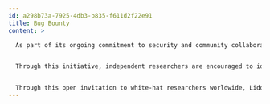 ```yaml
---
id: a298b73a-7925-4db3-b835-f611d2f22e91
title: Bug Bounty
content: >

  As part of its ongoing commitment to security and community collaboration, the Lido DAO has established [a bug bounty program](https://lido.fi/bug-bounty) as a standing invitation for the wider security community to help keep the protocol safe. The program is hosted on the [Immunefi platform](https://immunefi.com/bug-bounty/lido/information/?utm_source=chatgpt.com), one of the most trusted and established hubs for DeFi security-research initiatives.


  Through this initiative, independent researchers are encouraged to identify and responsibly disclose vulnerabilities in Lido’s smart contracts and applications. Verified discoveries can earn rewards, with higher payouts reserved for issues of greater severity. The program’s scope covers a range of potential threats, including direct loss of user funds, denial-of-service risks, governance manipulation, and data exposure. To ensure ethical participation, all submissions must include a clear proof of concept, and testing must never disrupt production systems or fall outside the defined boundaries of responsible disclosure.


  Through this open invitation to white-hat researchers worldwide, Lido DAO embraces a proactive model: rather than waiting for threats to emerge, Lido DAO asks the community to help discover and fix them. The result is a broader network of oversight, stronger safeguards, and a more resilient protocol overall.
---
```

